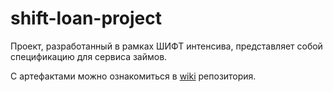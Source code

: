 # shift-loan-project
Проект, разработанный в рамках ШИФТ интенсива, представляет собой спецификацию для сервиса займов.

C артефактами можно ознакомиться в [wiki](https://github.com/maulina2/shift-loan-project/wiki) репозитория.
